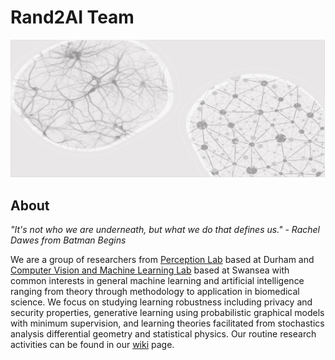 # Rand2AI Team
![](./BG.png)

## About

*"It's not who we are underneath, but what we do that defines us." - Rachel Dawes from Batman Begins*

We are a group of researchers from [Perception Lab](https://perception-lab.webspace.durham.ac.uk/) based at Durham and [Computer Vision and Machine Learning Lab](http://csvision.swansea.ac.uk/) based at Swansea with common interests in general machine learning and artificial intelligence ranging from theory through methodology to application in biomedical science. We focus on studying learning robustness including privacy and security properties, generative learning using probabilistic graphical models with minimum supervision, and learning theories facilitated from stochastics analysis differential geometry and statistical physics. Our routine research activities can be found in our [wiki](../../wiki) page.
